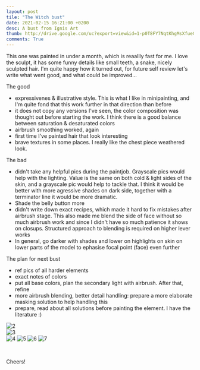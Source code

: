```yaml
---
layout: post
tile: "The Witch bust"
date: 2021-02-15 16:21:00 +0200
desc: A bust from Ignis Art
thumb: http://drive.google.com/uc?export=view&id=1-p0T8FY7NqtKhgMsXfueGQ7q_9vsNDXf
comments: True
---
```


This one was painted in under a month, which is reaallly fast for me. I love the sculpt, it has some funny details like small teeth, a snake, nicely sculpted hair.
I'm quite happy how it turned out, for future self review let's write what went good, and what could be improved...

The good
*  expressivenes & illustrative style. This is what I like in minipainting, and I'm quite fond that this work further in that direction than before
*  it does not copy any versions I've seen, the color composition was thought out before starting the work. I think there is a good balance between saturation & desaturated colors
*  airbrush smoothing worked, again
*  first time I've painted hair that look interesting
*  brave textures in some places. I really like the chest piece weathered look.

The bad
*  didn't take any helpful pics during the paintjob. Grayscale pics would help with the lighting. Value is the same on both cold & light sides of the skin, and a grayscale pic would help to tackle that. I think it would be better with more agressive shades on dark side, together with a terminator line it would be more dramatic. 
* Shade the belly button more
*  didn't write down exact recipes, which made it hard to fix mistakes after airbrush stage. This also made me blend the side of face without so much airbrush work and since I didn't have so much patience it shows on closups. Structured approach to blending is required on higher lever works
*  In general, go darker with shades and lower on highlights on skin on lower parts of the model to ephasise focal point (face) even further

The plan for next bust
*  ref pics of all harder elements
*  exact notes of colors
*  put all base colors, plan the secondary light with airbrush. After that, refine
*  more airbrush blending, better detail handling: prepare a more elaborate masking solution to help handling this
*  prepare, read about all solutions before painting the element. I have the literature :)




![2](http://drive.google.com/uc?export=view&id=1-p0T8FY7NqtKhgMsXfueGQ7q_9vsNDXf)	
![3](http://drive.google.com/uc?export=view&id=1xkNVHUxuaOlUYMbi_udA87qSnfBsiY4B)	
![4](http://drive.google.com/uc?export=view&id=1KCW_wHIjh-CjQAkfbZammH1Y-jjI5fkg)
![5](http://drive.google.com/uc?export=view&id=1gBYF3CC5FeP1lamBqYXn6KTtuYUN0LNq)
![6](http://drive.google.com/uc?export=view&id=1BYB8tj6PRSLM8OOyUQtimIJpxF1PLcVG)
![7](http://drive.google.com/uc?export=view&id=1jaJPM9UWjsNjJRyGxS1eJUfBrYXw91Tc)

&nbsp;&nbsp;&nbsp;&nbsp;&nbsp;&nbsp;&nbsp;&nbsp;


Cheers!
